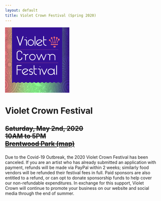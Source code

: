 ```yaml
---
layout: default
title: Violet Crown Festival (Spring 2020)
---
```

<div class="container">
	<div class="row">
		<div class="col-md-2"><img src="img/VCF_2019_logo_graphic_3x3.jpg" class="img-responsive"></div>
		<div class="col-md-6">
			<h1>Violet Crown Festival</h1>
			<h2><s>
				Saturday, May 2nd, 2020 <br>
				10AM to 5PM <br>
				<a href="https://goo.gl/maps/DuTPTEMibVL2">Brentwood Park (map)</a>
			</s></h2>
		</div>
	</div>
</div>

###

Due to the Covid-19 Outbreak, the 2020 Violet Crown Festival has been canceled. If you are an artist who
has already submitted an application with payment, refunds will be made via PayPal within 2 weeks; similarly
food vendors will be refunded their festival fees in full. Paid sponsors are also entitled to a refund, or
can opt to donate sponsorship funds to help cover our non-refundable expenditures. In exchange for this
support, Violet Crown will continue to promote your business on our website and social media through
the end of summer.
